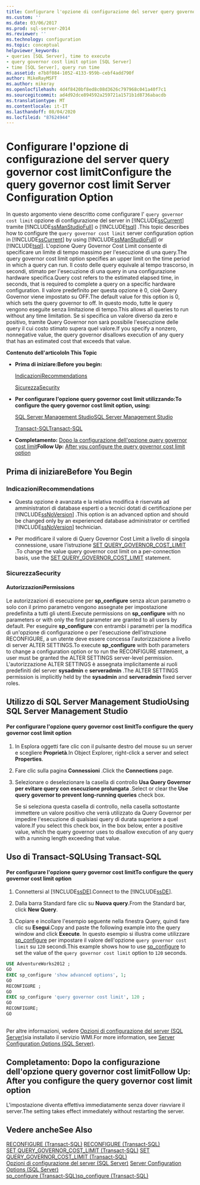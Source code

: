 ```yaml
---
title: Configurare l'opzione di configurazione del server query governor cost limit | Microsoft Docs
ms.custom: ''
ms.date: 03/06/2017
ms.prod: sql-server-2014
ms.reviewer: ''
ms.technology: configuration
ms.topic: conceptual
helpviewer_keywords:
- queries [SQL Server], time to execute
- query governor cost limit option [SQL Server]
- time [SQL Server], query run time
ms.assetid: e7b8f084-1052-4133-959b-cebf4add790f
author: MikeRayMSFT
ms.author: mikeray
ms.openlocfilehash: 4d4f8420bf8ed8c08d3626c797968c041a40f7c1
ms.sourcegitcommit: ad4d92dce894592a259721a1571b1d8736abacdb
ms.translationtype: MT
ms.contentlocale: it-IT
ms.lasthandoff: 08/04/2020
ms.locfileid: "87624944"
---
```

# <a name="configure-the-query-governor-cost-limit-server-configuration-option"></a><span data-ttu-id="8bc79-102">Configurare l'opzione di configurazione del server query governor cost limit</span><span class="sxs-lookup"><span data-stu-id="8bc79-102">Configure the query governor cost limit Server Configuration Option</span></span>
  <span data-ttu-id="8bc79-103">In questo argomento viene descritto come configurare l' `query governor cost limit` opzione di configurazione del server in [!INCLUDE[ssCurrent](../../includes/sscurrent-md.md)] tramite [!INCLUDE[ssManStudioFull](../../includes/ssmanstudiofull-md.md)] o [!INCLUDE[tsql](../../includes/tsql-md.md)] .</span><span class="sxs-lookup"><span data-stu-id="8bc79-103">This topic describes how to configure the `query governor cost limit` server configuration option in [!INCLUDE[ssCurrent](../../includes/sscurrent-md.md)] by using [!INCLUDE[ssManStudioFull](../../includes/ssmanstudiofull-md.md)] or [!INCLUDE[tsql](../../includes/tsql-md.md)].</span></span> <span data-ttu-id="8bc79-104">L'opzione Query Governor Cost Limit consente di specificare un limite di tempo massimo per l'esecuzione di una query.</span><span class="sxs-lookup"><span data-stu-id="8bc79-104">The query governor cost limit option specifies an upper limit on the time period in which a query can run.</span></span> <span data-ttu-id="8bc79-105">Il costo delle query equivale al tempo trascorso, in secondi, stimato per l'esecuzione di una query in una configurazione hardware specifica.</span><span class="sxs-lookup"><span data-stu-id="8bc79-105">Query cost refers to the estimated elapsed time, in seconds, that is required to complete a query on a specific hardware configuration.</span></span> <span data-ttu-id="8bc79-106">Il valore predefinito per questa opzione è 0, cioè Query Governor viene impostato su OFF.</span><span class="sxs-lookup"><span data-stu-id="8bc79-106">The default value for this option is 0, which sets the query governor to off.</span></span> <span data-ttu-id="8bc79-107">In questo modo, tutte le query vengono eseguite senza limitazione di tempo.</span><span class="sxs-lookup"><span data-stu-id="8bc79-107">This allows all queries to run without any time limitation.</span></span> <span data-ttu-id="8bc79-108">Se si specifica un valore diverso da zero e positivo, tramite Query Governor non sarà possibile l'esecuzione delle query il cui costo stimato supera quel valore.</span><span class="sxs-lookup"><span data-stu-id="8bc79-108">If you specify a nonzero, nonnegative value, the query governor disallows execution of any query that has an estimated cost that exceeds that value.</span></span>  
  
 <span data-ttu-id="8bc79-109">**Contenuto dell'articolo**</span><span class="sxs-lookup"><span data-stu-id="8bc79-109">**In This Topic**</span></span>  
  
-   <span data-ttu-id="8bc79-110">**Prima di iniziare:**</span><span class="sxs-lookup"><span data-stu-id="8bc79-110">**Before you begin:**</span></span>  
  
     [<span data-ttu-id="8bc79-111">Indicazioni</span><span class="sxs-lookup"><span data-stu-id="8bc79-111">Recommendations</span></span>](#Recommendations)  
  
     [<span data-ttu-id="8bc79-112">Sicurezza</span><span class="sxs-lookup"><span data-stu-id="8bc79-112">Security</span></span>](#Security)  
  
-   <span data-ttu-id="8bc79-113">**Per configurare l'opzione query governor cost limit utilizzando:**</span><span class="sxs-lookup"><span data-stu-id="8bc79-113">**To configure the query governor cost limit option, using:**</span></span>  
  
     [<span data-ttu-id="8bc79-114">SQL Server Management Studio</span><span class="sxs-lookup"><span data-stu-id="8bc79-114">SQL Server Management Studio</span></span>](#SSMSProcedure)  
  
     [<span data-ttu-id="8bc79-115">Transact-SQL</span><span class="sxs-lookup"><span data-stu-id="8bc79-115">Transact-SQL</span></span>](#TsqlProcedure)  
  
-   <span data-ttu-id="8bc79-116">**Completamento:**  [Dopo la configurazione dell'opzione query governor cost limit](#FollowUp)</span><span class="sxs-lookup"><span data-stu-id="8bc79-116">**Follow Up:**  [After you configure the query governor cost limit option](#FollowUp)</span></span>  
  
##  <a name="before-you-begin"></a><a name="BeforeYouBegin"></a> <span data-ttu-id="8bc79-117">Prima di iniziare</span><span class="sxs-lookup"><span data-stu-id="8bc79-117">Before You Begin</span></span>  
  
###  <a name="recommendations"></a><a name="Recommendations"></a> <span data-ttu-id="8bc79-118">Indicazioni</span><span class="sxs-lookup"><span data-stu-id="8bc79-118">Recommendations</span></span>  
  
-   <span data-ttu-id="8bc79-119">Questa opzione è avanzata e la relativa modifica è riservata ad amministratori di database esperti o a tecnici dotati di certificazione per [!INCLUDE[ssNoVersion](../../includes/ssnoversion-md.md)] .</span><span class="sxs-lookup"><span data-stu-id="8bc79-119">This option is an advanced option and should be changed only by an experienced database administrator or certified [!INCLUDE[ssNoVersion](../../includes/ssnoversion-md.md)] technician.</span></span>  
  
-   <span data-ttu-id="8bc79-120">Per modificare il valore di Query Governor Cost Limit a livello di singola connessione, usare l'istruzione [SET QUERY_GOVERNOR_COST_LIMIT](/sql/t-sql/statements/set-query-governor-cost-limit-transact-sql) .</span><span class="sxs-lookup"><span data-stu-id="8bc79-120">To change the value query governor cost limit on a per-connection basis, use the [SET QUERY_GOVERNOR_COST_LIMIT](/sql/t-sql/statements/set-query-governor-cost-limit-transact-sql) statement.</span></span>  
  
###  <a name="security"></a><a name="Security"></a> <span data-ttu-id="8bc79-121">Sicurezza</span><span class="sxs-lookup"><span data-stu-id="8bc79-121">Security</span></span>  
  
####  <a name="permissions"></a><a name="Permissions"></a> <span data-ttu-id="8bc79-122">Autorizzazioni</span><span class="sxs-lookup"><span data-stu-id="8bc79-122">Permissions</span></span>  
 <span data-ttu-id="8bc79-123">Le autorizzazioni di esecuzione per **sp_configure** senza alcun parametro o solo con il primo parametro vengono assegnate per impostazione predefinita a tutti gli utenti.</span><span class="sxs-lookup"><span data-stu-id="8bc79-123">Execute permissions on **sp_configure** with no parameters or with only the first parameter are granted to all users by default.</span></span> <span data-ttu-id="8bc79-124">Per eseguire **sp_configure** con entrambi i parametri per la modifica di un'opzione di configurazione o per l'esecuzione dell'istruzione RECONFIGURE, a un utente deve essere concessa l'autorizzazione a livello di server ALTER SETTINGS.</span><span class="sxs-lookup"><span data-stu-id="8bc79-124">To execute **sp_configure** with both parameters to change a configuration option or to run the RECONFIGURE statement, a user must be granted the ALTER SETTINGS server-level permission.</span></span> <span data-ttu-id="8bc79-125">L'autorizzazione ALTER SETTINGS è assegnata implicitamente ai ruoli predefiniti del server **sysadmin** e **serveradmin** .</span><span class="sxs-lookup"><span data-stu-id="8bc79-125">The ALTER SETTINGS permission is implicitly held by the **sysadmin** and **serveradmin** fixed server roles.</span></span>  
  
##  <a name="using-sql-server-management-studio"></a><a name="SSMSProcedure"></a> <span data-ttu-id="8bc79-126">Utilizzo di SQL Server Management Studio</span><span class="sxs-lookup"><span data-stu-id="8bc79-126">Using SQL Server Management Studio</span></span>  
  
#### <a name="to-configure-the-query-governor-cost-limit-option"></a><span data-ttu-id="8bc79-127">Per configurare l'opzione query governor cost limit</span><span class="sxs-lookup"><span data-stu-id="8bc79-127">To configure the query governor cost limit option</span></span>  
  
1.  <span data-ttu-id="8bc79-128">In Esplora oggetti fare clic con il pulsante destro del mouse su un server e scegliere **Proprietà**.</span><span class="sxs-lookup"><span data-stu-id="8bc79-128">In Object Explorer, right-click a server and select **Properties**.</span></span>  
  
2.  <span data-ttu-id="8bc79-129">Fare clic sulla pagina **Connessioni** .</span><span class="sxs-lookup"><span data-stu-id="8bc79-129">Click the **Connections** page.</span></span>  
  
3.  <span data-ttu-id="8bc79-130">Selezionare o deselezionare la casella di controllo **Usa Query Governor per evitare query con esecuzione prolungata** .</span><span class="sxs-lookup"><span data-stu-id="8bc79-130">Select or clear the **Use query governor to prevent long-running queries** check box.</span></span>  
  
     <span data-ttu-id="8bc79-131">Se si seleziona questa casella di controllo, nella casella sottostante immettere un valore positivo che verrà utilizzato da Query Governor per impedire l'esecuzione di qualsiasi query di durata superiore a quel valore.</span><span class="sxs-lookup"><span data-stu-id="8bc79-131">If you select this check box, in the box below, enter a positive value, which the query governor uses to disallow execution of any query with a running length exceeding that value.</span></span>  
  
##  <a name="using-transact-sql"></a><a name="TsqlProcedure"></a> <span data-ttu-id="8bc79-132">Uso di Transact-SQL</span><span class="sxs-lookup"><span data-stu-id="8bc79-132">Using Transact-SQL</span></span>  
  
#### <a name="to-configure-the-query-governor-cost-limit-option"></a><span data-ttu-id="8bc79-133">Per configurare l'opzione query governor cost limit</span><span class="sxs-lookup"><span data-stu-id="8bc79-133">To configure the query governor cost limit option</span></span>  
  
1.  <span data-ttu-id="8bc79-134">Connettersi al [!INCLUDE[ssDE](../../includes/ssde-md.md)].</span><span class="sxs-lookup"><span data-stu-id="8bc79-134">Connect to the [!INCLUDE[ssDE](../../includes/ssde-md.md)].</span></span>  
  
2.  <span data-ttu-id="8bc79-135">Dalla barra Standard fare clic su **Nuova query**.</span><span class="sxs-lookup"><span data-stu-id="8bc79-135">From the Standard bar, click **New Query**.</span></span>  
  
3.  <span data-ttu-id="8bc79-136">Copiare e incollare l'esempio seguente nella finestra Query, quindi fare clic su **Esegui**.</span><span class="sxs-lookup"><span data-stu-id="8bc79-136">Copy and paste the following example into the query window and click **Execute**.</span></span> <span data-ttu-id="8bc79-137">In questo esempio si illustra come utilizzare [sp_configure](/sql/relational-databases/system-stored-procedures/sp-configure-transact-sql) per impostare il valore dell'opzione `query governor cost limit` su `120` secondi.</span><span class="sxs-lookup"><span data-stu-id="8bc79-137">This example shows how to use [sp_configure](/sql/relational-databases/system-stored-procedures/sp-configure-transact-sql) to set the value of the `query governor cost limit` option to `120` seconds.</span></span>  
  
```sql  
USE AdventureWorks2012 ;  
GO  
EXEC sp_configure 'show advanced options', 1;  
GO  
RECONFIGURE ;  
GO  
EXEC sp_configure 'query governor cost limit', 120 ;  
GO  
RECONFIGURE;  
GO  
  
```  
  
 <span data-ttu-id="8bc79-138">Per altre informazioni, vedere [Opzioni di configurazione del server &#40;SQL Server&#41;](server-configuration-options-sql-server.md)sia installato il servizio WMI.</span><span class="sxs-lookup"><span data-stu-id="8bc79-138">For more information, see [Server Configuration Options &#40;SQL Server&#41;](server-configuration-options-sql-server.md).</span></span>  
  
##  <a name="follow-up-after-you-configure-the-query-governor-cost-limit-option"></a><a name="FollowUp"></a> <span data-ttu-id="8bc79-139">Completamento: Dopo la configurazione dell'opzione query governor cost limit</span><span class="sxs-lookup"><span data-stu-id="8bc79-139">Follow Up: After you configure the query governor cost limit option</span></span>  
 <span data-ttu-id="8bc79-140">L'impostazione diventa effettiva immediatamente senza dover riavviare il server.</span><span class="sxs-lookup"><span data-stu-id="8bc79-140">The setting takes effect immediately without restarting the server.</span></span>  
  
## <a name="see-also"></a><span data-ttu-id="8bc79-141">Vedere anche</span><span class="sxs-lookup"><span data-stu-id="8bc79-141">See Also</span></span>  
 <span data-ttu-id="8bc79-142">[RECONFIGURE &#40;Transact-SQL&#41;](/sql/t-sql/language-elements/reconfigure-transact-sql) </span><span class="sxs-lookup"><span data-stu-id="8bc79-142">[RECONFIGURE &#40;Transact-SQL&#41;](/sql/t-sql/language-elements/reconfigure-transact-sql) </span></span>  
 <span data-ttu-id="8bc79-143">[SET QUERY_GOVERNOR_COST_LIMIT &#40;Transact-SQL&#41;](/sql/t-sql/statements/set-query-governor-cost-limit-transact-sql) </span><span class="sxs-lookup"><span data-stu-id="8bc79-143">[SET QUERY_GOVERNOR_COST_LIMIT &#40;Transact-SQL&#41;](/sql/t-sql/statements/set-query-governor-cost-limit-transact-sql) </span></span>  
 <span data-ttu-id="8bc79-144">[Opzioni di configurazione del server &#40;SQL Server&#41;](server-configuration-options-sql-server.md) </span><span class="sxs-lookup"><span data-stu-id="8bc79-144">[Server Configuration Options &#40;SQL Server&#41;](server-configuration-options-sql-server.md) </span></span>  
 [<span data-ttu-id="8bc79-145">sp_configure &#40;Transact-SQL&#41;</span><span class="sxs-lookup"><span data-stu-id="8bc79-145">sp_configure &#40;Transact-SQL&#41;</span></span>](/sql/relational-databases/system-stored-procedures/sp-configure-transact-sql)  
  
  
